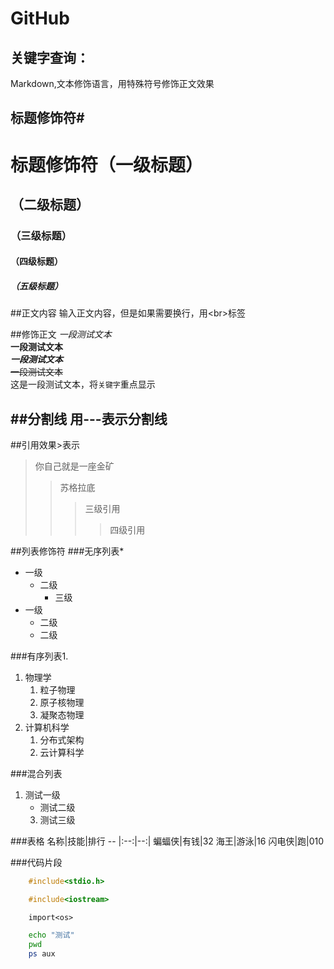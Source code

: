 # GitHub
## 关键字查询：









Markdown,文本修饰语言，用特殊符号修饰正文效果<br>
## 标题修饰符\#
# 标题修饰符（一级标题）
## （二级标题）
### （三级标题）
#### （四级标题）
##### （五级标题）

##正文内容
输入正文内容，但是如果需要换行，用\<br\>标签

##修饰正文
*一段测试文本*<br>
**一段测试文本**<br>
***一段测试文本***<br>
~~一段测试文本~~<br>
这是一段测试文本，将`关键字`重点显示

##分割线
  用\-\-\-表示分割线
---

##引用效果\>表示
>你自己就是一座金矿
>>苏格拉底
>>>三级引用
>>>>四级引用

##列表修饰符
###无序列表\*
* 一级
  * 二级
    * 三级
* 一级
  * 二级
  * 二级

###有序列表1.
1. 物理学
   1. 粒子物理
   2. 原子核物理
   3. 凝聚态物理
2. 计算机科学
   1. 分布式架构
   2. 云计算科学

###混合列表
1. 测试一级
   * 测试二级
    3. 测试三级

###表格
名称|技能|排行
-- |:--:|--:|
蝙蝠侠|有钱|32
海王|游泳|16
闪电侠|跑|010

###代码片段

```c
	#include<stdio.h>
```
```cpp
	#include<iostream>
```
```pathon
	import<os>
```
```bash
	echo "测试"
	pwd
	ps aux
```
